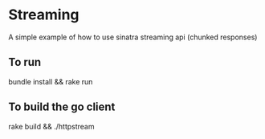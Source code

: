 # Streaming
A simple example of how to use sinatra streaming api (chunked responses)

## To run
bundle install && rake run

## To build the go client
rake build && ./httpstream